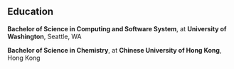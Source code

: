 ## Education

**Bachelor of Science in Computing and Software System**, at **University of Washington**, Seattle, WA

**Bachelor of Science in Chemistry**, at **Chinese University of Hong Kong**, Hong Kong
